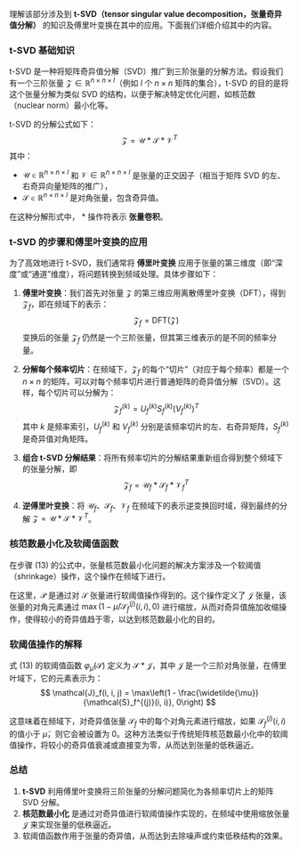 理解该部分涉及到 **t-SVD（tensor singular value decomposition，张量奇异值分解）** 的知识及傅里叶变换在其中的应用。下面我们详细介绍其中的内容。

### t-SVD 基础知识

t-SVD 是一种将矩阵奇异值分解（SVD）推广到三阶张量的分解方法。假设我们有一个三阶张量 $\mathcal{Z} \in \mathbb{R}^{n \times n \times l}$（例如 $l$ 个 $n \times n$ 矩阵的集合），t-SVD 的目的是将这个张量分解为类似 SVD 的结构，以便于解决特定优化问题，如核范数（nuclear norm）最小化等。

t-SVD 的分解公式如下：
$$
\mathcal{Z} = \mathcal{U} * \mathcal{S} * \mathcal{V}^{T}
$$
其中：
- $\mathcal{U} \in \mathbb{R}^{n \times n \times l}$ 和 $\mathcal{V} \in \mathbb{R}^{n \times n \times l}$ 是张量的正交因子（相当于矩阵 SVD 的左、右奇异向量矩阵的推广），
- $\mathcal{S} \in \mathbb{R}^{n \times n \times l}$ 是对角张量，包含奇异值。

在这种分解形式中， * 操作符表示 **张量卷积**。

### t-SVD 的步骤和傅里叶变换的应用

为了高效地进行 t-SVD，我们通常将 **傅里叶变换** 应用于张量的第三维度（即“深度”或“通道”维度），将问题转换到频域处理。具体步骤如下：

1. **傅里叶变换**：我们首先对张量 $\mathcal{Z}$ 的第三维应用离散傅里叶变换（DFT），得到 $\mathcal{Z}_f$，即在频域下的表示：
   $$
   \mathcal{Z}_f = \text{DFT}(\mathcal{Z})
   $$
   变换后的张量 $\mathcal{Z}_f$ 仍然是一个三阶张量，但其第三维表示的是不同的频率分量。

2. **分解每个频率切片**：在频域下，$\mathcal{Z}_f$ 的每个“切片”（对应于每个频率）都是一个 $n \times n$ 的矩阵，可以对每个频率切片进行普通矩阵的奇异值分解（SVD）。这样，每个切片可以分解为：
   $$
   \mathcal{Z}_f^{(k)} = U_f^{(k)} S_f^{(k)} (V_f^{(k)})^T
   $$
   其中 $k$ 是频率索引，$U_f^{(k)}$ 和 $V_f^{(k)}$ 分别是该频率切片的左、右奇异矩阵，$S_f^{(k)}$ 是奇异值对角矩阵。

3. **组合 t-SVD 分解结果**：将所有频率切片的分解结果重新组合得到整个频域下的张量分解，即
   $$
   \mathcal{Z}_f = \mathcal{U}_f * \mathcal{S}_f * \mathcal{V}_f^{T}
   $$

4. **逆傅里叶变换**：将 $\mathcal{U}_f$、$\mathcal{S}_f$、$\mathcal{V}_f$ 在频域下的表示逆变换回时域，得到最终的分解 $\mathcal{Z} = \mathcal{U} * \mathcal{S} * \mathcal{V}^{T}$。

### 核范数最小化及软阈值函数

在步骤 (13) 的公式中，张量核范数最小化问题的解决方案涉及一个软阈值（shrinkage）操作，这个操作在频域下进行。

在这里，$\mathcal{P}$ 是通过对 $\mathcal{S}$ 张量进行软阈值操作得到的。这个操作定义了 $\mathcal{J}$ 张量，该张量的对角元素通过 $\max(1 - \widetilde{\mu}/\mathcal{S}_f^{(j)}(i, i), 0)$ 进行缩放，从而对奇异值施加收缩操作，使得较小的奇异值趋于零，以达到核范数最小化的目的。

### 软阈值操作的解释

式 (13) 的软阈值函数 $\varphi_{\widetilde{\mu}}(\mathcal{S})$ 定义为 $\mathcal{S} * \mathcal{J}$，其中 $\mathcal{J}$ 是一个三阶对角张量，在傅里叶域下，它的元素表示为：
$$
\mathcal{J}_f(i, i, j) = \max\left(1 - \frac{\widetilde{\mu}}{\mathcal{S}_f^{(j)}(i, i)}, 0\right)
$$

这意味着在频域下，对奇异值张量 $\mathcal{S}_f$ 中的每个对角元素进行缩放，如果 $\mathcal{S}_f^{(j)}(i, i)$ 的值小于 $\widetilde{\mu}$，则它会被设置为 0。这种方法类似于传统矩阵核范数最小化中的软阈值操作，将较小的奇异值衰减或直接变为零，从而达到张量的低秩逼近。

### 总结

1. **t-SVD** 利用傅里叶变换将三阶张量的分解问题简化为各频率切片上的矩阵 SVD 分解。
2. **核范数最小化** 是通过对奇异值进行软阈值操作实现的，在频域中使用缩放张量 $\mathcal{J}$ 来实现张量的低秩逼近。
3. 软阈值函数作用于张量的奇异值，从而达到去除噪声或约束低秩结构的效果。